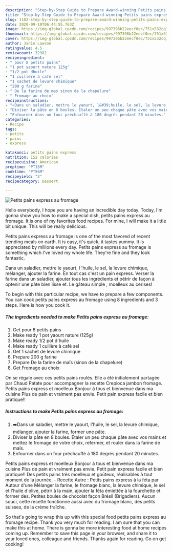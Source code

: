 ```yaml
---
description: "Step-by-Step Guide to Prepare Award-winning Petits pains express au fromage"
title: "Step-by-Step Guide to Prepare Award-winning Petits pains express au fromage"
slug: 1102-step-by-step-guide-to-prepare-award-winning-petits-pains-express-au-fromage
date: 2020-09-10T06:44:55.763Z
image: https://img-global.cpcdn.com/recipes/997396b22eecf0ec/751x532cq70/petits-pains-express-au-fromage-photo-principale-de-la-recette.jpg
thumbnail: https://img-global.cpcdn.com/recipes/997396b22eecf0ec/751x532cq70/petits-pains-express-au-fromage-photo-principale-de-la-recette.jpg
cover: https://img-global.cpcdn.com/recipes/997396b22eecf0ec/751x532cq70/petits-pains-express-au-fromage-photo-principale-de-la-recette.jpg
author: Janie Lawson
ratingvalue: 4.5
reviewcount: 32982
recipeingredient:
- " pour 8 petits pains"
- "1 pot yaourt nature 125g"
- "1/2 pot dhuile"
- "1 cuillère à café sel"
- "1 sachet de levure chimique"
- "200 g farine"
- " De la farine de mas sinon de la chapelure"
- " Fromage au choix"
recipeinstructions:
- "➡️Dans un saladier, mettre le yaourt, l&#39;huile, le sel, la levure chimique, mélanger, ajouter la farine, former une pâte."
- "Diviser la pâte en 8 boules. Etaler un peu chaque pâte avec vos mains et mettez le fromage de votre choix, refermer, et rouler dans la farine de maïs."
- "Enfourner dans un four préchauffé à 180 degrés pendant 20 minutes."
categories:
- Recipe
tags:
- petits
- pains
- express

katakunci: petits pains express 
nutrition: 152 calories
recipecuisine: American
preptime: "PT15M"
cooktime: "PT56M"
recipeyield: "2"
recipecategory: Dessert

---
```



![Petits pains express au fromage](https://img-global.cpcdn.com/recipes/997396b22eecf0ec/751x532cq70/petits-pains-express-au-fromage-photo-principale-de-la-recette.jpg)

Hello everybody, I hope you are having an incredible day today. Today, I'm gonna show you how to make a special dish, petits pains express au fromage. It is one of my favorites food recipes. For mine, I will make it a little bit unique. This will be really delicious.

Petits pains express au fromage is one of the most favored of recent trending meals on earth. It is easy, it's quick, it tastes yummy. It is appreciated by millions every day. Petits pains express au fromage is something which I've loved my whole life. They're fine and they look fantastic.

Dans un saladier, mettre le yaourt, l &#39;huile, le sel, la levure chimique, mélanger, ajouter la farine. En tout cas c&#39;est un pain express. Verser la farine dans un saladier, ajouter tous les ingrédients et pétrir de façon à optenir une pâte bien lisse et. Le gâteau simple , moelleux au cerises!


To begin with this particular recipe, we have to prepare a few components. You can cook petits pains express au fromage using 8 ingredients and 3 steps. Here is how you cook it.

<!--inarticleads1-->

##### The ingredients needed to make Petits pains express au fromage:

1. Get  pour 8 petits pains
1. Make ready 1 pot yaourt nature (125g)
1. Make ready 1/2 pot d&#39;huile
1. Make ready 1 cuillère à café sel
1. Get 1 sachet de levure chimique
1. Prepare 200 g farine
1. Prepare  De la farine de maïs (sinon de la chapelure)
1. Get  Fromage au choix


On se régale avec ces petits pains roulés. Elle a été initialement partagée par Chaud Patate pour accompagner la recette Crepioca jambon fromage. Petits pains express et moelleux Bonjour à tous et bienvenue dans ma cuisine Plus de pain et vraiment pas envie. Petit pain express facile et bien pratique!! 

<!--inarticleads2-->

##### Instructions to make Petits pains express au fromage:

1. ➡️Dans un saladier, mettre le yaourt, l&#39;huile, le sel, la levure chimique, mélanger, ajouter la farine, former une pâte.
1. Diviser la pâte en 8 boules. Etaler un peu chaque pâte avec vos mains et mettez le fromage de votre choix, refermer, et rouler dans la farine de maïs.
1. Enfourner dans un four préchauffé à 180 degrés pendant 20 minutes.


Petits pains express et moelleux Bonjour à tous et bienvenue dans ma cuisine Plus de pain et vraiment pas envie. Petit pain express facile et bien pratique!! Des petits pains très moelleux et goûteux, réalisables à tout moment de la journée. - Recette Autre : Petits pains express à la féta par Autour d&#39;une Mélanger la farine, le fromage blanc, la levure chimique, le sel et l&#39;huile d&#39;olive, pétrir à la main, ajouter la féta émiettée à la fourchette et former des. Petites boules de chocolat façon Brésil (Brigadiers). Aucun souci, cette recette fonctionne aussi avec du fromage blanc, des petits suisses, de la crème fraîche. 

So that's going to wrap this up with this special food petits pains express au fromage recipe. Thank you very much for reading. I am sure that you can make this at home. There is gonna be more interesting food at home recipes coming up. Remember to save this page in your browser, and share it to your loved ones, colleague and friends. Thanks again for reading. Go on get cooking!
